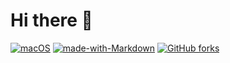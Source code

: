 # Hi there 👋

[![macOS](https://svgshare.com/i/ZjP.svg)](https://svgshare.com/i/ZjP.svg)
[![made-with-Markdown](https://img.shields.io/badge/Made%20with-Markdown-1f425f.svg)](http://commonmark.org)
[![GitHub forks](https://img.shields.io/github/forks/alexander-leitch/StrapDown.js.svg?style=social&label=Fork&maxAge=2592000)](https://GitHub.com/alexander-leitch/StrapDown.js/network/)
<!--
**alexander-leitch/alexander-leitch** is a ✨ _special_ ✨ repository because its `README.md` (this file) appears on your GitHub profile.

Here are some ideas to get you started:

- 🔭 I’m currently working on ...
- 🌱 I’m currently learning ...
- 👯 I’m looking to collaborate on ...
- 🤔 I’m looking for help with ...
- 💬 Ask me about ...
- 📫 How to reach me: ...
- 😄 Pronouns: ...
- ⚡ Fun fact: ...
-->
